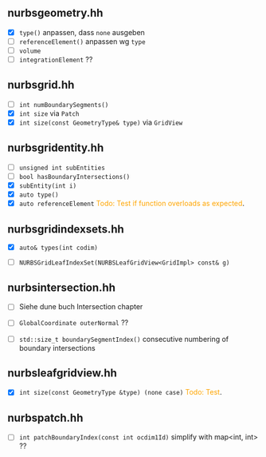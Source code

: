 nurbsgeometry.hh
- 

- [x] `type()` anpassen, dass `none` ausgeben
- [ ] `referenceElement()` anpassen wg `type`
- [ ] `volume`
- [ ] `integrationElement` ??

nurbsgrid.hh
- 

- [ ] `int numBoundarySegments()`
- [x] `int size` via `Patch`
- [x] `int size(const GeometryType& type)` via `GridView`

nurbsgridentity.hh
- 

- [ ] `unsigned int subEntities`
- [ ] `bool hasBoundaryIntersections()`
- [x] `subEntity(int i)`
- [x] `auto type()`
- [x] `auto referenceElement` <span style="color:orange">Todo: Test if function overloads as expected</span>.

nurbsgridindexsets.hh
- 

- [x] `auto& types(int codim)`
- [ ] `NURBSGridLeafIndexSet(NURBSLeafGridView<GridImpl> const& g)`


nurbsintersection.hh
- 

- [ ] Siehe dune buch Intersection chapter
- [ ] `GlobalCoordinate outerNormal` ??
- [ ] `std::size_t boundarySegmentIndex()` consecutive numbering of boundary intersections


nurbsleafgridview.hh
- 

- [x] `int size(const GeometryType &type) (none case)` <span style="color:orange">Todo: Test</span>.


nurbspatch.hh
- 

- [ ] `int patchBoundaryIndex(const int ocdim1Id)`  simplify with map<int, int> ??
